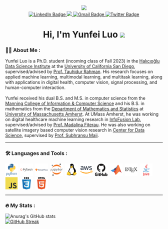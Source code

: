 <div id="header" align="center">
  <img src="https://media.giphy.com/media/qgQUggAC3Pfv687qPC/giphy.gif" width="365"/>
  <div id="badges">
  <a href="https://www.linkedin.com/in/yunfei-luo/">
    <img src="https://img.shields.io/badge/LinkedIn-blue?style=for-the-badge&logo=linkedin&logoColor=white" alt="LinkedIn Badge"/>
  </a>
  <a href="https://yunfeiluo.github.io/">
    <img src="https://img.shields.io/badge/GitHub%20Pages-222222?style=for-the-badge&logo=GitHub%20Pages&logoColor=white"/>
  </a>
  <a href="mailto: yunfeiluo@umass.edu">
      <img src="https://img.shields.io/badge/Gmail-D14836?style=for-the-badge&logo=gmail&logoColor=white" alt="Gmail Badge"/>
  </a>
  <a href="https://twitter.com/yunfei_luo">
    <img src="https://img.shields.io/badge/Twitter-blue?style=for-the-badge&logo=twitter&logoColor=white" alt="Twitter Badge"/>
  </a>
  <h1>
  Hi, I'm Yunfei Luo
  <img src="https://media.giphy.com/media/hvRJCLFzcasrR4ia7z/giphy.gif" width="30px"/>
  </h1>
  </div>
</div>

### :man_technologist: About Me :
Yunfei Luo is a Ph.D. student (incoming class of Fall 2023) in the <a href="https://datascience.ucsd.edu/" target="_blank">Halıcıoğlu Data Science Institute</a> 
                at the <a href="https://ucsd.edu/" target="_blank">University of California San Diego</a>, supervised/advised by 
                <a href="https://www.tauhidurrahman.com/" target="_blank">Prof. Tauhidur Rahman</a>. 
                His research focuses on applied machine learning, multimodal learning, and multitask learning, along with applications in 
                digital health, computer vision, signal processing, and human-computer interaction. 
                <br/><br/>
                Yunfei received his dual B.S. and M.S. in computer science from the <a href="https://www.cics.umass.edu/" target="_blank">Manning College of Information & Computer Science</a> 
                and his B.S. in mathematics from the <a href="https://www.umass.edu/mathematics-statistics/" target="_blank">Department of Mathematics and Statistics</a>
                at <a href="https://www.umass.edu/" target="_blank">University of Massachusetts Amherst</a>. 
                At UMass Amherst, he was working on digital healthcare machine learning research in <a href="https://groups.cs.umass.edu/infofusion/" target="_blank">InfoFusion Lab</a>,
                supervised/advised by <a href="https://www.cics.umass.edu/people/fiterau-brostean-ina" target="_blank">Prof. Madalina Fiterau</a>. 
                He was also working on satellite imagery based computer vision research in <a href="https://ds.cs.umass.edu/" target="_blank">Center for Data Science</a>, 
                supervised by <a href="https://people.cs.umass.edu/~smaji/" target="_blank">Prof. Subhransu Maji</a>. 

---

### :hammer_and_wrench: Languages and Tools :
<div>
  <img src="https://github.com/devicons/devicon/blob/master/icons/python/python-original-wordmark.svg" title="Python" alt="Python" width="40" height="40"/>&nbsp;
  <img src="https://github.com/devicons/devicon/blob/master/icons/pytorch/pytorch-original-wordmark.svg" title="PyTorch" alt="PyTorch" width="40" height="40"/>&nbsp;
  <img src="https://github.com/devicons/devicon/blob/master/icons/tensorflow/tensorflow-original-wordmark.svg" title="Tensorflow" alt="Tensorflow" width="40" height="40"/>&nbsp;
  <img src="https://github.com/devicons/devicon/blob/master/icons/jupyter/jupyter-original-wordmark.svg" title="Jupyter" alt="Jupyter" width="40" height="40"/>&nbsp;
  <img src="https://github.com/devicons/devicon/blob/master/icons/linux/linux-original.svg" title="Linux" alt="Linux" width="40" height="40"/>&nbsp;
  <img src="https://github.com/devicons/devicon/blob/master/icons/amazonwebservices/amazonwebservices-original-wordmark.svg" title="AWS" alt="AWS" width="40" height="40"/>&nbsp;
  <img src="https://github.com/devicons/devicon/blob/master/icons/github/github-original-wordmark.svg" title="github" alt="github" width="40" height="40"/>&nbsp;
  <img src="https://github.com/devicons/devicon/blob/master/icons/matlab/matlab-original.svg" title="Matlab" alt="Matlab" width="40" height="40"/>&nbsp;
  <img src="https://github.com/devicons/devicon/blob/master/icons/latex/latex-original.svg" title="LaTex" alt="LaTex" width="40" height="40"/>&nbsp;
  <img src="https://github.com/devicons/devicon/blob/master/icons/java/java-original-wordmark.svg" title="Java" alt="Java" width="40" height="40"/>&nbsp;
  <img src="https://github.com/devicons/devicon/blob/master/icons/javascript/javascript-original.svg" title="JavaScript" alt="JavaScript" width="40" height="40"/>&nbsp;
  <img src="https://github.com/devicons/devicon/blob/master/icons/css3/css3-original-wordmark.svg" title="CSS" alt="CSS" width="40" height="40"/>&nbsp;
  <img src="https://github.com/devicons/devicon/blob/master/icons/html5/html5-original-wordmark.svg" title="HTML" alt="HTML" width="40" height="40"/>&nbsp;
</div>

---

### :fire: My Stats :
![Anurag's GitHub stats](https://github-readme-stats.vercel.app/api?username=yunfeiluo&show_icons=true&theme=dark&card_width=495)  
[![GitHub Streak](http://github-readme-streak-stats.herokuapp.com?user=yunfeiluo&theme=blueberry&mode=weekly)](https://git.io/streak-stats)
